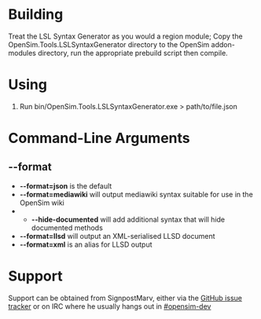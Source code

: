 # Building
Treat the LSL Syntax Generator as you would a region module; Copy the
OpenSim.Tools.LSLSyntaxGenerator directory to the OpenSim addon-modules
directory, run the appropriate prebuild script then compile.

# Using
1. Run bin/OpenSim.Tools.LSLSyntaxGenerator.exe > path/to/file.json

# Command-Line Arguments

## --format
*	__--format=json__ is the default
*	__--format=mediawiki__ will output mediawiki syntax suitable for use in the
	OpenSim wiki
*	*	__--hide-documented__ will add additional syntax that will hide
		documented methods
*	__--format=llsd__ will output an XML-serialised LLSD document
*	__--format=xml__ is an alias for LLSD output

# Support
Support can be obtained from SignpostMarv, either via the 
[GitHub issue tracker](https://github.com/SignpostMarv/OpenSim.Tools.LSLSyntaxGenerator/issues)
or on IRC where he usually hangs out in 
[#opensim-dev](http://webchat.freenode.net/?channels=#opensim-dev)
